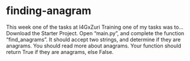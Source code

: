 # finding-anagram
This week one of the tasks at I4GxZuri Training one of my tasks was to... 
Download the Starter Project. Open “main.py”, and complete the function “find_anagrams”.
It should accept two strings, and determine if they are anagrams. You should read more about anagrams. 
Your function should return True if they are anagrams, else False.
